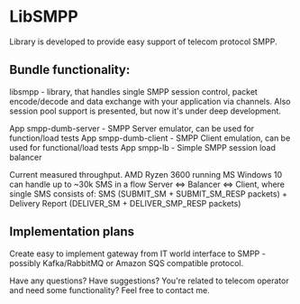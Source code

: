 LibSMPP
====================================
Library is developed to provide easy support of telecom protocol SMPP.

Bundle functionality:
----------------------------
libsmpp - library, that handles single SMPP session control, packet encode/decode and data exchange with your application via channels.
Also session pool support is presented, but now it's under deep development.

App smpp-dumb-server - SMPP Server emulator, can be used for function/load tests
App smpp-dumb-client - SMPP Client emulation, can be used for functional/load tests
App smpp-lb - Simple SMPP session load balancer

Current measured throughput.
AMD Ryzen 3600 running MS Windows 10 can handle up to ~30k SMS in a flow Server <=> Balancer <=> Client, where single SMS consists of: SMS (SUBMIT_SM + SUBMIT_SM_RESP packets) + Delivery Report (DELIVER_SM + DELIVER_SMP_RESP packets)

Implementation plans
----------------------------
Create easy to implement gateway from IT world interface to SMPP - possibly Kafka/RabbitMQ or Amazon SQS compatible protocol.

Have any questions?
Have suggestions?
You're related to telecom operator and need some functionality?
Feel free to contact me.